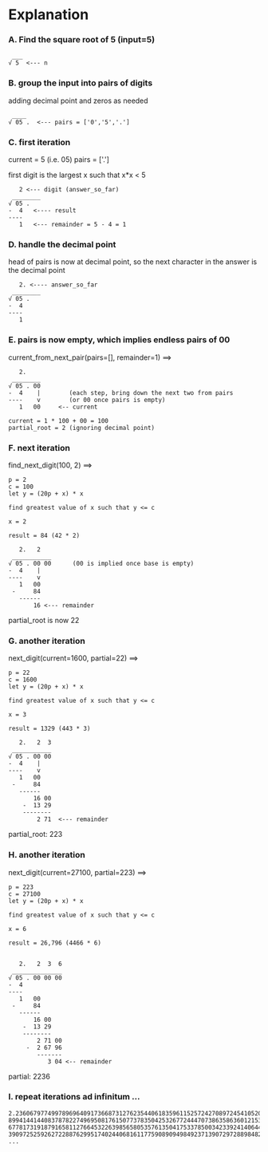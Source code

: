 

Explanation
===========


### A. Find the square root of 5 (input=5)

```
 ___
√ 5  <--- n
```

### B. group the input into pairs of digits

adding decimal point and zeros as needed

```
 ____
√ 05 .  <--- pairs = ['0','5','.']

```

### C. first iteration

current = 5 (i.e. 05)
pairs = ['.']

first digit is the largest x such that x*x < 5

```
   2 <--- digit (answer_so_far)
 ________
√ 05 . 
-  4   <---- result
----    
   1   <--- remainder = 5 - 4 = 1

```

### D. handle the decimal point 

head of pairs is now at decimal point, so the next
character in the answer is the decimal point 

```
   2. <---- answer_so_far
 ________
√ 05 . 
-  4  
----    
   1 
```

### E. pairs is now empty, which implies endless pairs of 00

current_from_next_pair(pairs=[], remainder=1) ==>

```
   2. 
 ________
√ 05 . 00         
-  4    |        (each step, bring down the next two from pairs
----    v        (or 00 once pairs is empty)
   1   00     <-- current

current = 1 * 100 + 00 = 100
partial_root = 2 (ignoring decimal point)
```

### F. next iteration

find_next_digit(100, 2) ==>

```
p = 2
c = 100
let y = (20p + x) * x

find greatest value of x such that y <= c

x = 2

result = 84 (42 * 2)

   2.   2 
 ___________
√ 05 . 00 00      (00 is implied once base is empty) 
-  4    |
----    v
   1   00  
 -     84
   ------
       16 <--- remainder       
```
partial_root is now 22

### G. another iteration

next_digit(current=1600, partial=22) ==>

```
p = 22
c = 1600
let y = (20p + x) * x

find greatest value of x such that y <= c

x = 3

result = 1329 (443 * 3)

   2.   2  3
 ___________
√ 05 . 00 00      
-  4    |
----    v
   1   00  
 -     84
   ------
       16 00
    -  13 29
    --------
        2 71  <--- remainder
```
partial_root: 223

### H. another iteration

next_digit(current=27100, partial=223) ==>

```
p = 223
c = 27100
let y = (20p + x) * x

find greatest value of x such that y <= c

x = 6

result = 26,796 (4466 * 6)


   2.   2  3  6
 ______________
√ 05 . 00 00 00     
-  4    
----    
   1   00  
 -     84
   ------
       16 00
    -  13 29
    --------
        2 71 00
     -  2 67 96
        -------
           3 04 <-- remainder
```
partial: 2236

### I. repeat iterations ad infinitum ...

```
2.236067977499789696409173668731276235440618359611525724270897245410520925637804
89941441440837878227496950817615077378350425326772444707386358636012153345270886
67781731918791658112766453226398565805357613504175337850034233924140644420864325
39097252592627228876299517402440681611775908909498492371390729728898482 ...
```